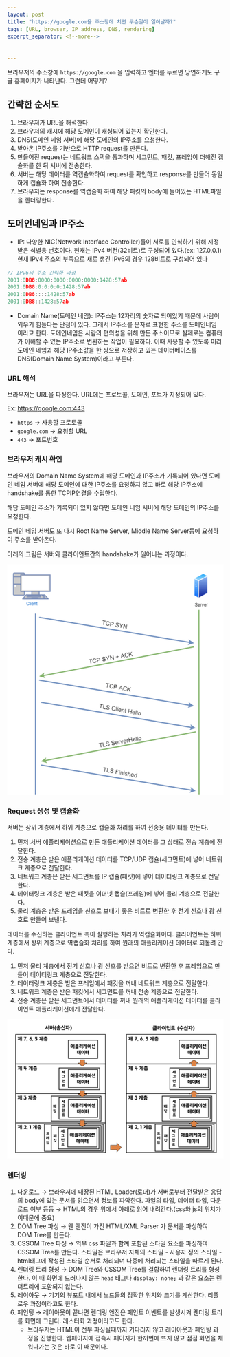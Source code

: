 ```yaml
---
layout: post
title: "https://google.com을 주소창에 치면 무슨일이 일어날까?"
tags: [URL, browser, IP address, DNS, rendering]
excerpt_separator: <!--more-->


---
```


브라우저의 주소창에 `https://google.com` 을 입력하고 엔터를 누르면 당연하게도 구글 홈페이지가 나타난다. 그런데 어떻게?

<!--more-->

## 간략한 순서도

1. 브라우저가 URL을 해석한다
2. 브라우저의 캐시에 해당 도메인이 캐싱되어 있는지 확인한다.
3. DNS(도메인 네임 서버)에 해당 도메인의 IP주소를 요청한다.
4. 받아온 IP주소를 기반으로 HTTP request를 만든다.
5. 만들어진 request는 네트워크 스택을 통과하며 세그먼트, 패킷, 프레임이 더해진 캡슐화를 한 뒤 서버에 전송한다.
6. 서버는 해당 데이터를 역캡슐화하여 request를 확인하고 response를 만들어 동일하게 캡슐화 하여 전송한다.
7. 브라우저는 response를 역캡슐화 하여 해당 패킷의 body에 들어있는 HTML파일을 렌더링한다.

## 도메인네임과 IP주소

- IP: 다양한 NIC(Network Interface Controller)들이 서로를 인식하기 위해 지정받은 식별용 번호이다. 현재는 IPv4 버전(32비트)로 구성되어 있다.(ex: 127.0.0.1) 현재 IPv4 주소의 부족으로 새로 생긴 IPv6의 경우 128비트로 구성되어 있다

```jsx
// IPv6의 주소 간략화 과정
2001:0DB8:0000:0000:0000:0000:1428:57ab
2001:0DB8:0:0:0:0:1428:57ab
2001:0DB8::::1428:57ab
2001:0DB8::1428:57ab
```



- Domain Name(도메인 네임): IP주소는 12자리의 숫자로 되어있기 때문에 사람이 외우기 힘들다는 단점이 있다. 그래서 IP주소를 문자로 표현한 주소를 도메인네임 이라고 한다. 도메인네임은 사람의 편의성을 위해 만든 주소이므로 실제로는 컴퓨터가 이해할 수 있는 IP주소로 변환하는 작업이 필요하다. 이때 사용할 수 있도록 미리 도메인 네임과 해당 IP주소값을 한 쌍으로 저장하고 있는 데이터베이스를 DNS(Domain Name System)이라고 부른다.

### URL 해석

브라우저는 URL을 파싱한다. URL에는 프로토콜, 도메인, 포트가 지정되어 있다. 

Ex: https://google.com:443

- `https` → 사용할 프로토콜
- `google.com` → 요청할 URL
- `443` → 포트번호

### 브라우저 캐시 확인

브라우저의 Domain Name System에 해당 도메인과 IP주소가 기록되어 있다면 도메인 네임 서버에 해당 도메인에 대한 IP주소를 요청하지 않고 바로 해당 IP주소에 handshake를 통한 TCPIP연결을 수립한다.

해당 도메인 주소가 기록되어 있지 않다면 도메인 네임 서버에 해당 도메인의 IP주소를 요청한다.

도메인 네임 서버도 또 다시 Root Name Server, Middle Name Server등에 요청하여 주소를 받아온다.

아래의 그림은 서버와 클라이언트간의 handshake가 일어나는 과정이다.

![img/Screen_Shot_2020-12-28_at_6.11.57_PM.png](/assets/img/posts/2020-12-28-what-happens-with-url/Screen_Shot_2020-12-28_at_6.11.57_PM.png)

### Request 생성 및 캡슐화

서버는 상위 계층에서 하위 계층으로 캡슐화 처리를 하여 전송용 데이터를 만든다. 

1. 먼저 서버 애플리케이션으로 만든 애플리케이션 데이터를 그 상태로 전송 계층에 전달한다. 
2. 전송 계층은 받은 애플리케이션 데이터를 TCP/UDP 캡슐(세그먼트)에 넣어 네트워크 계층으로 전달한다. 
3. 네트워크 계층은 받은 세그먼트를 IP 캡슐(패킷)에 넣어 데이터링크 계층으로 전달한다. 
4. 데이터링크 계층은 받은 패킷을 이더넷 캡슐(프레임)에 넣어 물리 계층으로 전달한다. 
5. 물리 계층은 받은 프레임을 신호로 보내기 좋은 비트로 변환한 후 전기 신호나 광 신호로 만들어 보낸다.

데이터를 수신하는 클라이언트 측이 실행하는 처리가 역캡슐화이다. 클라이언트는 하위 계층에서 상위 계층으로 역캡슐화 처리를 하여 원래의 애플리케이션 데이터로 되돌려 간다. 

1. 먼저 물리 계층에서 전기 신호나 광 신호를 받으면 비트로 변환한 후 프레임으로 만들어 데이터링크 계층으로 전달한다. 
2. 데이터링크 계층은 받은 프레임에서 패킷을 꺼내 네트워크 계층으로 전달한다. 
3. 네트워크 계층은 받은 패킷에서 세그먼트를 꺼내 전송 계층으로 전달한다. 
4. 전송 계층은 받은 세그먼트에서 데이터를 꺼내 원래의 애플리케이션 데이터를 클라이언트 애플리케이션에게 전달한다.

![img/Screen_Shot_2020-12-24_at_5.39.15_PM.png](/assets/img/posts/2020-12-28-what-happens-with-url/Screen_Shot_2020-12-24_at_5.39.15_PM.png)

### 렌더링

1. 다운로드 → 브라우저에 내장된 HTML Loader(로더)가 서버로부터 전달받은 응답의 body에 있는 문서를 읽으면서 정보를 파악한다. 파일의 타입, 데이터 타입, 다운로드 여부 등등 → HTML의 경우 위에서 아래로 읽어 내려간다.(css와 js의 위치가 이때문에 중요)
2. DOM Tree 파싱 → 웬 엔진이 가진 HTML/XML Parser 가 문서를 파싱하여 DOM Tree를 만든다.
3. CSSOM Tree 파싱 → 외부 css 파일과 함꼐 포함된 스타일 요소를 파싱하여 CSSOM Tree를 만든다. 스타일은 브라우저 자체의 스타일 - 사용자 정의 스타일 - html태그에 작성된 스타일 순서로 처리되며 나중에 처리되는 스타일을 따르게 된다. 
4. 렌더링 트리 형성 → DOM Tree와 CSSOM Tree를 결합하여 렌더링 트리를 형성한다. 이 때 화면에 드러나지 않는 `head` 태그나  `display: none;` 과 같은 요소는 렌더트리에 포함되지 않는다. 
5. 레이아웃 → 기기의 뷰포트 내에서 노드들의 정확한 위치와 크기를 계산한다. 리플로우 과정이라고도 한다.
6. 페인팅 → 레이아웃이 끝나면 렌더링 엔진은 페인트 이벤트를 발생시켜 렌더링 트리를 화면에 그린다. 래스터화 과정이라고도 한다. 
    - 브라우저는 HTML이 전부 파싱될때까지 기다리지 않고 레이아웃과 페인팅 과정을 진행한다. 웹페이지에 접속시 페이지가 한꺼번에 뜨지 않고 점점 화면을 채워나가는 것은 바로 이 때문이다.